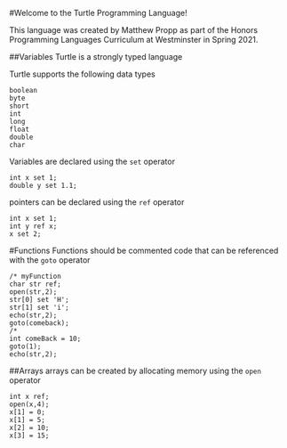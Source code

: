 #Welcome to the Turtle Programming Language!

This language was created by Matthew Propp as part of the Honors Programming
Languages Curriculum at Westminster in Spring 2021.

##Variables
Turtle is a strongly typed language

Turtle supports the following data types
```
boolean
byte
short
int
long
float
double
char
```

Variables are declared using the `set` operator
```
int x set 1;
double y set 1.1;
```
pointers can be declared using the `ref` operator
```
int x set 1;
int y ref x;
x set 2;
```

#Functions
Functions should be commented code that can be referenced with the `goto` operator
```
/* myFunction
char str ref;
open(str,2);
str[0] set 'H';
str[1] set 'i';
echo(str,2);
goto(comeback);
/*
int comeBack = 10;
goto(1);
echo(str,2);
```
##Arrays
arrays can be created by allocating memory using the `open` operator
```
int x ref;
open(x,4);
x[1] = 0;
x[1] = 5;
x[2] = 10;
x[3] = 15;
```




